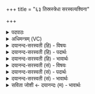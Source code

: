 +++
title = "६३ तिस्रस्त्रेधा सरस्वत्यश्विना"

+++
<details><summary>पदपाठः</summary>

ति॒स्रः। त्रे॒धा। सर॑स्वती। अ॒श्विना॑। भार॑ती। इडा॑। ती॒व्रम्। प॒रि॒स्रुतेति॑ परि॒ऽस्रुता॑। सोम॑म्। इन्द्रा॑य। सु॒षु॒वुः॒। सु॒सु॒वु॒रिति॑ सुसुवुः। मद॑म्। ६३।
</details>

<details><summary>अधिमन्त्रम् (VC)</summary>

- अश्विसरस्वतीन्द्रा देवताः
- विदर्भिर्ऋषिः
- विराडनुष्टुप्
- गान्धारः
</details>

<details><summary>दयानन्द-सरस्वती (हि) - विषयः</summary>

फिर भैषज्यादि विषय अगले मन्त्र में कहा है ॥
</details>

<details><summary>दयानन्द-सरस्वती (हि) - पदार्थः</summary>

पदार्थान्वयभाषाः -  हे मनुष्यो ! जैसे (सरस्वती) अच्छे प्रकार शिक्षा पाई हुई वाणी (भारती) धारण करनेहारी माता और (इडा) स्तुति के योग्य उपदेश करनेहारी ये (तिस्रः) तीन और (अश्विना) अच्छे दो वैद्य (इन्द्राय) ऐश्वर्य के लिये (परिस्रुता) सब ओर से झरने के साथ (तीव्रम्) तीव्रगुणस्वभाववाले (मदम्) हर्षकर्त्ता (सोमम्) ओषधि के रस वा प्रेरणा नाम के व्यवहार को (त्रेधा) तीन प्रकार से (सुषुवुः) उत्पन्न करें, वैसे तुम भी इसकी सिद्धि अच्छे प्रकार करो ॥६३ ॥
</details>

<details><summary>दयानन्द-सरस्वती (हि) - भावार्थः</summary>

भावार्थभाषाः -  मनुष्यों को चाहिये कि सोम आदि ओषधियों के रस को सिद्ध कर उसको पीके शरीर का आरोग्य करके उत्तम वाणी, शुद्ध बुद्धि और यथार्थ वक्तृत्व शक्ति की उन्नति करें ॥६३ ॥
</details>

<details><summary>दयानन्द-सरस्वती (सं) - विषयः</summary>

पुनर्भैषज्यादिविषयमाह ॥
</details>

<details><summary>दयानन्द-सरस्वती (सं) - पदार्थः</summary>

पदार्थान्वयभाषाः -  हे मनुष्याः ! यथा सरस्वती भारतीडा च तिस्रोऽश्विना चेन्द्राय परिस्रुता तीव्रं मदं सोमं त्रेधा सुषुवुस्तथा यूयमप्येनं सुषुनोत ॥६३ ॥
</details>

<details><summary>दयानन्द-सरस्वती (सं) - भावार्थः</summary>

भावार्थभाषाः -  मनुष्यैः सोमाद्योषधिरसं निर्माय पीत्वाऽऽरोग्यं कृत्वा वाचं धियं वक्तृत्वं चोन्नेनयम् ॥६३ ॥
</details>

<details><summary>सविता जोशी ← दयानन्दः (म) - भावार्थः</summary>

भावार्थभाषाः -  माणसांनी ‘सोम’ इत्यादी औषधांचा रस तयार करून तो प्यावा व शरीर निरोगी करावे. उत्तम वाणी, शुद्ध बुद्धी व यथार्थ वक्तृत्वशक्तीची वाढ करावी.
</details>